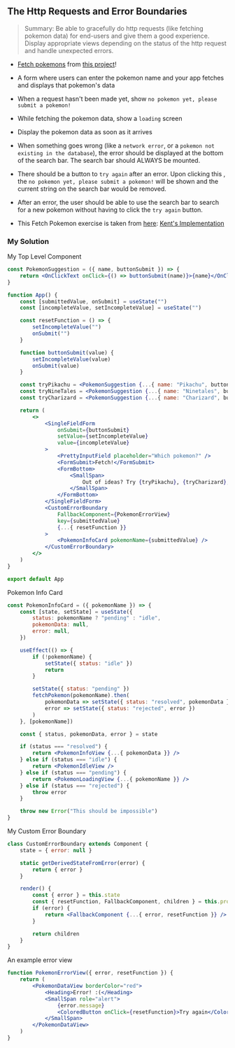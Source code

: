 ## The Http Requests and Error Boundaries

> Summary: Be able to gracefully do http requests (like fetching pokemon data) for end-users and give them a good experience. Display appropriate views depending on the status of the http request and handle unexpected errors.

-   [Fetch pokemons](https://graphql-pokemon2.vercel.app) from [this project](https://github.com/lucasbento/graphql-pokemon/pull/14)!
-   A form where users can enter the pokemon name and your app fetches and displays that pokemon's data
-   When a request hasn't been made yet, show `no pokemon yet, please submit a pokemon!`
-   While fetching the pokemon data, show a `loading` screen
-   Display the pokemon data as soon as it arrives
-   When something goes wrong (like a `network error`, or a `pokemon not existing in the database`), the error should be displayed at the bottom of the search bar. The search bar should ALWAYS be mounted.
-   There should be a button to `try again` after an error. Upon clicking this , the `no pokemon yet, please submit a pokemon!` will be shown and the current string on the search bar would be removed.
-   After an error, the user should be able to use the search bar to search for a new pokemon without having to click the `try again` button.

-   This Fetch Pokemon exercise is taken from [here](https://react-hooks.netlify.app/6): [Kent's Implementation](https://github.com/kentcdodds/react-hooks/blob/main/src/final/04.extra-3.js)

### My Solution

My Top Level Component

```jsx
const PokemonSuggestion = ({ name, buttonSubmit }) => {
    return <OnClickText onClick={() => buttonSubmit(name)}>{name}</OnClickText>
}

function App() {
    const [submittedValue, onSubmit] = useState("")
    const [incompleteValue, setIncompleteValue] = useState("")

    const resetFunction = () => {
        setIncompleteValue("")
        onSubmit("")
    }

    function buttonSubmit(value) {
        setIncompleteValue(value)
        onSubmit(value)
    }

    const tryPikachu = <PokemonSuggestion {...{ name: "Pikachu", buttonSubmit }} />
    const tryNineTales = <PokemonSuggestion {...{ name: "Ninetales", buttonSubmit }} />
    const tryCharizard = <PokemonSuggestion {...{ name: "Charizard", buttonSubmit }} />

    return (
        <>
            <SingleFieldForm
                onSubmit={buttonSubmit}
                setValue={setIncompleteValue}
                value={incompleteValue}
            >
                <PrettyInputField placeholder="Which pokemon?" />
                <FormSubmit>Fetch!</FormSubmit>
                <FormBottom>
                    <SmallSpan>
                        Out of ideas? Try {tryPikachu}, {tryCharizard}, or {tryNineTales}.
                    </SmallSpan>
                </FormBottom>
            </SingleFieldForm>
            <CustomErrorBoundary
                FallbackComponent={PokemonErrorView}
                key={submittedValue}
                {...{ resetFunction }}
            >
                <PokemonInfoCard pokemonName={submittedValue} />
            </CustomErrorBoundary>
        </>
    )
}

export default App
```

Pokemon Info Card

```jsx
const PokemonInfoCard = ({ pokemonName }) => {
    const [state, setState] = useState({
        status: pokemonName ? "pending" : "idle",
        pokemonData: null,
        error: null,
    })

    useEffect(() => {
        if (!pokemonName) {
            setState({ status: "idle" })
            return
        }

        setState({ status: "pending" })
        fetchPokemon(pokemonName).then(
            pokemonData => setState({ status: "resolved", pokemonData }),
            error => setState({ status: "rejected", error })
        )
    }, [pokemonName])

    const { status, pokemonData, error } = state

    if (status === "resolved") {
        return <PokemonInfoView {...{ pokemonData }} />
    } else if (status === "idle") {
        return <PokemonIdleView />
    } else if (status === "pending") {
        return <PokemonLoadingView {...{ pokemonName }} />
    } else if (status === "rejected") {
        throw error
    }

    throw new Error("This should be impossible")
}
```

My Custom Error Boundary

```jsx
class CustomErrorBoundary extends Component {
    state = { error: null }

    static getDerivedStateFromError(error) {
        return { error }
    }

    render() {
        const { error } = this.state
        const { resetFunction, FallbackComponent, children } = this.props
        if (error) {
            return <FallbackComponent {...{ error, resetFunction }} />
        }

        return children
    }
}
```

An example error view

```jsx
function PokemonErrorView({ error, resetFunction }) {
    return (
        <PokemonDataView borderColor="red">
            <Heading>Error! :(</Heading>
            <SmallSpan role="alert">
                {error.message}
                <ColoredButton onClick={resetFunction}>Try again</ColoredButton>
            </SmallSpan>
        </PokemonDataView>
    )
}
```
